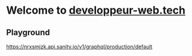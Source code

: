 # Welcome to [developpeur-web.tech](https://developpeur-web.tech/)

## Playground

https://nrxsmjzk.api.sanity.io/v1/graphql/production/default
